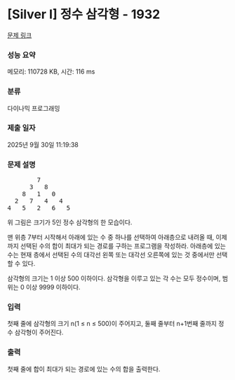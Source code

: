 # [Silver I] 정수 삼각형 - 1932 

[문제 링크](https://www.acmicpc.net/problem/1932) 

### 성능 요약

메모리: 110728 KB, 시간: 116 ms

### 분류

다이나믹 프로그래밍

### 제출 일자

2025년 9월 30일 11:19:38

### 문제 설명

<pre style="user-select: auto !important;">        7
      3   8
    8   1   0
  2   7   4   4
4   5   2   6   5</pre>

<p style="user-select: auto !important;">위 그림은 크기가 5인 정수 삼각형의 한 모습이다.</p>

<p style="user-select: auto !important;">맨 위층 7부터 시작해서 아래에 있는 수 중 하나를 선택하여 아래층으로 내려올 때, 이제까지 선택된 수의 합이 최대가 되는 경로를 구하는 프로그램을 작성하라. 아래층에 있는 수는 현재 층에서 선택된 수의 대각선 왼쪽 또는 대각선 오른쪽에 있는 것 중에서만 선택할 수 있다.</p>

<p style="user-select: auto !important;">삼각형의 크기는 1 이상 500 이하이다. 삼각형을 이루고 있는 각 수는 모두 정수이며, 범위는 0 이상 9999 이하이다.</p>

### 입력 

 <p style="user-select: auto !important;">첫째 줄에 삼각형의 크기 n(1 ≤ n ≤ 500)이 주어지고, 둘째 줄부터 n+1번째 줄까지 정수 삼각형이 주어진다.</p>

### 출력 

 <p style="user-select: auto !important;">첫째 줄에 합이 최대가 되는 경로에 있는 수의 합을 출력한다.</p>

